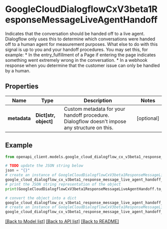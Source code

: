 # GoogleCloudDialogflowCxV3beta1ResponseMessageLiveAgentHandoff

Indicates that the conversation should be handed off to a live agent. Dialogflow only uses this to determine which conversations were handed off to a human agent for measurement purposes. What else to do with this signal is up to you and your handoff procedures. You may set this, for example: * In the entry_fulfillment of a Page if entering the page indicates something went extremely wrong in the conversation. * In a webhook response when you determine that the customer issue can only be handled by a human.

## Properties

Name | Type | Description | Notes
------------ | ------------- | ------------- | -------------
**metadata** | **Dict[str, object]** | Custom metadata for your handoff procedure. Dialogflow doesn&#39;t impose any structure on this. | [optional] 

## Example

```python
from openapi_client.models.google_cloud_dialogflow_cx_v3beta1_response_message_live_agent_handoff import GoogleCloudDialogflowCxV3beta1ResponseMessageLiveAgentHandoff

# TODO update the JSON string below
json = "{}"
# create an instance of GoogleCloudDialogflowCxV3beta1ResponseMessageLiveAgentHandoff from a JSON string
google_cloud_dialogflow_cx_v3beta1_response_message_live_agent_handoff_instance = GoogleCloudDialogflowCxV3beta1ResponseMessageLiveAgentHandoff.from_json(json)
# print the JSON string representation of the object
print(GoogleCloudDialogflowCxV3beta1ResponseMessageLiveAgentHandoff.to_json())

# convert the object into a dict
google_cloud_dialogflow_cx_v3beta1_response_message_live_agent_handoff_dict = google_cloud_dialogflow_cx_v3beta1_response_message_live_agent_handoff_instance.to_dict()
# create an instance of GoogleCloudDialogflowCxV3beta1ResponseMessageLiveAgentHandoff from a dict
google_cloud_dialogflow_cx_v3beta1_response_message_live_agent_handoff_from_dict = GoogleCloudDialogflowCxV3beta1ResponseMessageLiveAgentHandoff.from_dict(google_cloud_dialogflow_cx_v3beta1_response_message_live_agent_handoff_dict)
```
[[Back to Model list]](../README.md#documentation-for-models) [[Back to API list]](../README.md#documentation-for-api-endpoints) [[Back to README]](../README.md)


